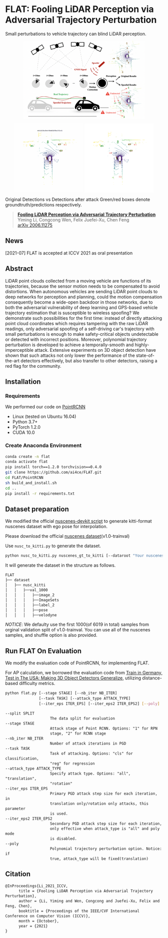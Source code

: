 # FLAT: Fooling LiDAR Perception via Adversarial Trajectory Perturbation

Small perturbations to vehicle trajectory can blind LiDAR perception.

<p align="center"><img src='docs/pics/FLAT.png' align="center" height="250px"> </p>

<p align="center"> <img src='docs/pics/0558_original.gif' align="center" height="220px"> <img src='docs/pics/0558_distorted.gif' align="center" height="220px"> </p>
Original Detections vs Detections after attack
Green/red boxes denote groundtruth/predictions respectively.

> [**Fooling LiDAR Perception via Adversarial Trajectory Perturbation**](https://arxiv.org/abs/2103.15326)        
> Yiming Li, Congcong Wen, Felix Juefei-Xu, Chen Feng        
> [arXiv 2006.11275](https://arxiv.org/abs/2103.15326)

## News

[2021-07] FLAT is accepted at ICCV 2021 as oral presentation

## Abstract
LiDAR point clouds collected from a moving vehicle are functions of its trajectories, because the sensor motion needs to be compensated to avoid distortions. When autonomous vehicles are sending LiDAR point clouds to deep networks for perception and planning, could the motion compensation consequently become a wide-open backdoor in those networks, due to both the adversarial vulnerability of deep learning and GPS-based vehicle trajectory estimation that is susceptible to wireless spoofing? We demonstrate such possibilities for the first time: instead of directly attacking point cloud coordinates which requires tampering with the raw LiDAR readings, only adversarial spoofing of a self-driving car's trajectory with small perturbations is enough to make safety-critical objects undetectable or detected with incorrect positions. Moreover, polynomial trajectory perturbation is developed to achieve a temporally-smooth and highly-imperceptible attack. Extensive experiments on 3D object detection have shown that such attacks not only lower the performance of the state-of-the-art detectors effectively, but also transfer to other detectors, raising a red flag for the community. 

## Installation
### Requirements
We performed our code on [PointRCNN](https://github.com/sshaoshuai/PointRCNN)
* Linux (tested on Ubuntu 16.04)
* Python 3.7+
* PyTorch 1.2.0
* CUDA 10.0

### Create Anaconda Environment
```bash
conda create -n flat
conda activate flat
pip install torch==1.2.0 torchvision==0.4.0
git clone https://github.com/ai4ce/FLAT.git
cd FLAT/PointRCNN
sh build_and_install.sh
cd ..
pip install -r requirements.txt
```

## Dataset preparation
We modified the official [nuscenes-devkit script](https://github.com/nutonomy/nuscenes-devkit/blob/master/python-sdk/nuscenes/scripts/export_kitti.py) to generate kitti-format nuscenes dataset with ego pose for interpolation.

Please download the official [nuscenes dataset](https://www.nuscenes.org/nuscenes)(v1.0-trainval)

Use ```nusc_to_kitti.py``` to generate the dataset.

```bash
python nusc_to_kitti.py nuscenes_gt_to_kitti [--dataroot "Your nuscenes dataroot"]
```

It will generate the dataset in the structure as follows.
```
FLAT
├── dataset
│   ├── nusc_kitti
│   │   ├──val_1000
│   │   │   ├──image_2
│   │   │   ├──ImageSets
│   │   │   ├──label_2
│   │   │   ├──pose
│   │   │   ├──velodyne
```

*NOTICE*: We defaulty use the first 1000(of 6019 in total) samples from orginal validation split of v1.0-trainval. You can use all of the nuscenes samples, and shuffle option is also provided.

## Run FLAT On Evaluation
We modify the evaluation code of PointRCNN, for implementing FLAT.

For AP calculation, we borrowed the evaluation code from [Train in Germany, Test in The USA: Making 3D Object Detectors Generalize](https://github.com/cxy1997/3D_adapt_auto_driving), utilizing distance-based difficulty metrics.

```bash
python flat.py [--stage STAGE] [--nb_iter NB_ITER]
               [--task TASK] [--attack_type ATTACK_TYPE] 
               [--iter_eps ITER_EPS] [--iter_eps2 ITER_EPS2] [--poly]
```

```
--split SPLIT       
                    The data split for evaluation
--stage STAGE       
                    Attack stage of Point RCNN. Options: "1" for RPN
                    stage, "2" for RCNN stage
--nb_iter NB_ITER   
                    Number of attack iterations in PGD
--task TASK         
                    Task of attacking. Options: "cls" for classification,
                    "reg" for regression
--attack_type ATTACK_TYPE
                    Specify attack type. Options: "all", "translation",
                    "rotation"
--iter_eps ITER_EPS 
                    Primary PGD attack step size for each iteration, in
                    translation only/rotation only attacks, this parameter
                    is used.
--iter_eps2 ITER_EPS2
                    Secondary PGD attack step size for each iteration,
                    only effective when attack_type is "all" and poly mode
                    is disabled.
--poly              
                    Polynomial trajectory perturbation option. Notice: if
                    true, attack_type will be fixed(translation)
```


## Citation
```
@InProceedings{Li_2021_ICCV,
      title = {Fooling LiDAR Perception via Adversarial Trajectory Perturbation},
      author = {Li, Yiming and Wen, Congcong and Juefei-Xu, Felix and Feng, Chen},
      booktitle = {Proceedings of the IEEE/CVF International Conference on Computer Vision (ICCV)},
      month = {October},
      year = {2021}
}
```